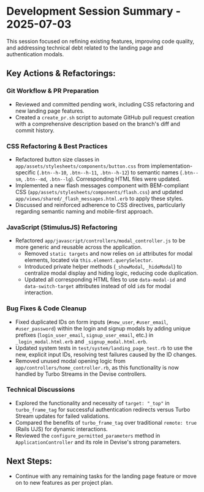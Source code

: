 # Development Session Summary - 2025-07-03

This session focused on refining existing features, improving code quality, and addressing technical debt related to the landing page and authentication modals.

## Key Actions & Refactorings:

### Git Workflow & PR Preparation
- Reviewed and committed pending work, including CSS refactoring and new landing page features.
- Created a `create_pr.sh` script to automate GitHub pull request creation with a comprehensive description based on the branch's diff and commit history.

### CSS Refactoring & Best Practices
- Refactored button size classes in `app/assets/stylesheets/components/button.css` from implementation-specific (`.btn--h-10`, `.btn--h-11`, `.btn--h-12`) to semantic names (`.btn--sm`, `.btn--md`, `.btn--lg`). Corresponding HTML files were updated.
- Implemented a new flash messages component with BEM-compliant CSS (`app/assets/stylesheets/components/flash.css`) and updated `app/views/shared/_flash_messages.html.erb` to apply these styles.
- Discussed and reinforced adherence to CSS directives, particularly regarding semantic naming and mobile-first approach.

### JavaScript (StimulusJS) Refactoring
- Refactored `app/javascript/controllers/modal_controller.js` to be more generic and reusable across the application.
  - Removed `static targets` and now relies on `id` attributes for modal elements, located via `this.element.querySelector`.
  - Introduced private helper methods (`_showModal`, `_hideModal`) to centralize modal display and hiding logic, reducing code duplication.
  - Updated all corresponding HTML files to use `data-modal-id` and `data-switch-target` attributes instead of old `id`s for modal interaction.

### Bug Fixes & Code Cleanup
- Fixed duplicated IDs on form inputs (`#new_user`, `#user_email`, `#user_password`) within the login and signup modals by adding unique prefixes (`login_user_email`, `signup_user_email`, etc.) in `_login_modal.html.erb` and `_signup_modal.html.erb`.
- Updated system tests in `test/system/landing_page_test.rb` to use the new, explicit input IDs, resolving test failures caused by the ID changes.
- Removed unused modal opening logic from `app/controllers/home_controller.rb`, as this functionality is now handled by Turbo Streams in the Devise controllers.

### Technical Discussions
- Explored the functionality and necessity of `target: "_top"` in `turbo_frame_tag` for successful authentication redirects versus Turbo Stream updates for failed validations.
- Compared the benefits of `turbo_frame_tag` over traditional `remote: true` (Rails UJS) for dynamic interactions.
- Reviewed the `configure_permitted_parameters` method in `ApplicationController` and its role in Devise's strong parameters.

## Next Steps:
- Continue with any remaining tasks for the landing page feature or move on to new features as per project plan.
